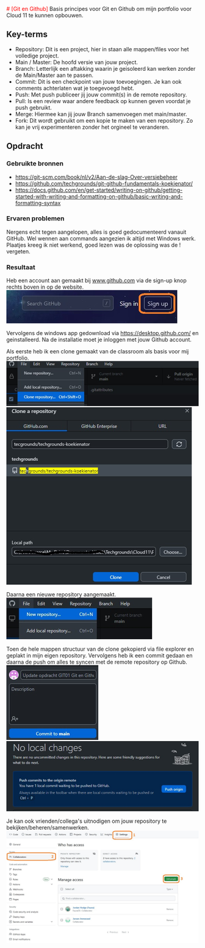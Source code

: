 <span style="color:red"> # [Git en Github] </span>
Basis principes voor Git en Github om mijn portfolio voor Cloud 11 te kunnen opbouwen.

## Key-terms
- Repository: Dit is een project, hier in staan alle mappen/files voor het volledige project.
- Main / Master: De hoofd versie van jouw project.
- Branch: Letterlijk een aftakking waarin je geisoleerd kan werken zonder de Main/Master aan te passen.
- Commit: Dit is een checkpoint van jouw toevoegingen. Je kan ook comments achterlaten wat je toegevoegd hebt. 
- Push: Met push publiceer jij jouw commit(s) in de remote repository. 
- Pull: Is een review waar andere feedback op kunnen geven voordat je push gebruikt. 
- Merge: Hiermee kan jij jouw Branch samenvoegen met main/master. 
- Fork: Dit wordt gebruikt om een kopie te maken van een repository. Zo kan je vrij experimenteren zonder het orgineel te veranderen. 

## Opdracht
### Gebruikte bronnen
- https://git-scm.com/book/nl/v2/Aan-de-slag-Over-versiebeheer
- https://github.com/techgrounds/git-github-fundamentals-koekienator/
- https://docs.github.com/en/get-started/writing-on-github/getting-started-with-writing-and-formatting-on-github/basic-writing-and-formatting-syntax

### Ervaren problemen
Nergens echt tegen aangelopen, alles is goed gedocumenteerd vanauit GitHub.
Wel wennen aan commands aangezien ik altijd met Windows werk. 
Plaatjes kreeg ik niet werkend, goed lezen was de oplossing was de ! vergeten.


### Resultaat
Heb een account aan gemaakt bij www.github.com via de sign-up knop rechts boven in op de website.
![Screenshot sign-up github](../00_includes/01GitEnGithub/sign-up-button.jpg)

Vervolgens de windows app gedownload via https://desktop.github.com/ en geinstalleerd. 
Na de installatie moet je inloggen met jouw Github account. 

Als eerste heb ik een clone gemaakt van de classroom als basis voor mij portfolio.
![Screenshot new-clone](../00_includes/01GitEnGithub/new-clone.jpg)
![Screenshot new-clone2](../00_includes/01GitEnGithub/new-clone2.jpg)

Daarna een nieuwe repository aangemaakt.  
![Screenshot new-repository](../00_includes/01GitEnGithub/new-repository.jpg)

Toen de hele mappen structuur van de clone gekopierd via file explorer en geplakt in mijn eigen repository. 
Vervolgens heb ik een commit gedaan en daarna de push om alles te syncen met de remote repository op Github.  
![Screenshot commit](../00_includes/01GitEnGithub/commit.jpg)
![Screenshot push](../00_includes/01GitEnGithub/push.jpg)

Je kan ook vrienden/collega's uitnodigen om jouw repository te bekijken/beheren/samenwerken.
![Screenshot adding people](../00_includes/01GitEnGithub/How%20to%20add%20people.jpg)

